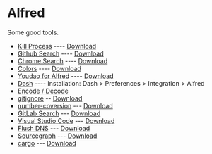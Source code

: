 # Alfred

Some good tools.

* [Kill Process](https://github.com/ngreenstein/alfred-process-killer) ---- [Download](http://www.packal.org/workflow/kill-process)
* [Github Search](https://github.com/pawelgrzybek/Alfred-github-search) ---- [Download](http://www.packal.org/workflow/github-search)
* [Chrome Search](https://github.com/cseeger/alfred-chrome-search) ---- [Download](http://www.packal.org/workflow/chrome-search)
* [Colors]() ---- [Download](http://www.packal.org/workflow/colors)
* [Youdao for Alfred](https://github.com/zgs225/alfred-youdao) ---- [Download](http://www.packal.org/workflow/youdao-alfred)
* [Dash](https://github.com/Kapeli/Dash-Alfred-Workflow) ---- Installation: Dash > Preferences > Integration > Alfred
* [Encode / Decode](https://github.com/willfarrell/alfred-encode-decode-workflow)
* [gitignore](https://github.com/jdno/alfred-gitignore) -- [Download](http://www.packal.org/workflow/gitignore)
* [number-coversion](https://github.com/oliverCJ/conversion-workflow) --- [Download](http://www.packal.org/workflow/jin-zhi-zhuan-huan)
* [GitLab Search](https://github.com/lukewaite/alfred-gitlab) --- [Download](http://www.packal.org/workflow/gitlab)
* [Visual Studio Code](https://github.com/alexchantastic/alfred-open-with-vscode-workflow) --- [Download](http://www.packal.org/workflow/visual-studio-code)
* [Flush DNS](https://github.com/cdraeger/alfred2-flushdns-workflow) --- [Download](http://www.packal.org/workflow/flush-dns)
* [Sourcegraph](https://github.com/sourcegraph/sourcegraph-alfred) --- [Download](http://www.packal.org/workflow/sourcegraph)
* [cargo](https://github.com/mkamakura/alfred-cargo) --- [Download](http://www.packal.org/workflow/cargo)
